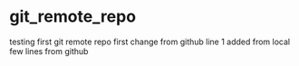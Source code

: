 # git_remote_repo
testing first git remote repo
first change from github
line 1 added from local
few lines from github
